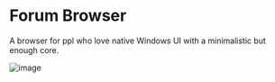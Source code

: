 # Forum Browser

A browser for ppl who love native Windows UI with a minimalistic but enough core.

![image](https://github.com/user-attachments/assets/e85e3459-8765-4b63-96b0-1ff5fbe7f695)
